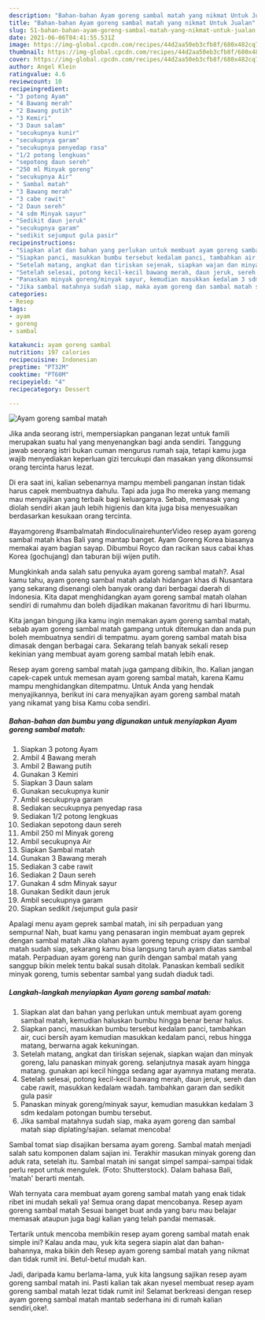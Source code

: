 ```yaml
---
description: "Bahan-bahan Ayam goreng sambal matah yang nikmat Untuk Jualan"
title: "Bahan-bahan Ayam goreng sambal matah yang nikmat Untuk Jualan"
slug: 51-bahan-bahan-ayam-goreng-sambal-matah-yang-nikmat-untuk-jualan
date: 2021-06-06T04:41:55.531Z
image: https://img-global.cpcdn.com/recipes/44d2aa50eb3cfb8f/680x482cq70/ayam-goreng-sambal-matah-foto-resep-utama.jpg
thumbnail: https://img-global.cpcdn.com/recipes/44d2aa50eb3cfb8f/680x482cq70/ayam-goreng-sambal-matah-foto-resep-utama.jpg
cover: https://img-global.cpcdn.com/recipes/44d2aa50eb3cfb8f/680x482cq70/ayam-goreng-sambal-matah-foto-resep-utama.jpg
author: Angel Klein
ratingvalue: 4.6
reviewcount: 10
recipeingredient:
- "3 potong Ayam"
- "4 Bawang merah"
- "2 Bawang putih"
- "3 Kemiri"
- "3 Daun salam"
- "secukupnya kunir"
- "secukupnya garam"
- "secukupnya penyedap rasa"
- "1/2 potong lengkuas"
- "sepotong daun sereh"
- "250 ml Minyak goreng"
- "secukupnya Air"
- " Sambal matah"
- "3 Bawang merah"
- "3 cabe rawit"
- "2 Daun sereh"
- "4 sdm Minyak sayur"
- "Sedikit daun jeruk"
- "secukupnya garam"
- "sedikit sejumput gula pasir"
recipeinstructions:
- "Siapkan alat dan bahan yang perlukan untuk membuat ayam goreng sambal matah, kemudian haluskan bumbu hingga benar benar halus."
- "Siapkan panci, masukkan bumbu tersebut kedalam panci, tambahkan air, cuci bersih ayam kemudian masukkan kedalam panci, rebus hingga matang, berwarna agak kekuningan."
- "Setelah matang, angkat dan tiriskan sejenak, siapkan wajan dan minyak goreng, lalu panaskan minyak goreng. selanjutnya masak ayam hingga matang. gunakan api kecil hingga sedang agar ayamnya matang merata."
- "Setelah selesai, potong kecil-kecil bawang merah, daun jeruk, sereh dan cabe rawit, masukkan kedalam wadah. tambahkan garam dan sedikit gula pasir"
- "Panaskan minyak goreng/minyak sayur, kemudian masukkan kedalam 3 sdm kedalam potongan bumbu tersebut."
- "Jika sambal matahnya sudah siap, maka ayam goreng dan sambal matah siap diplating/sajian. selamat mencoba!"
categories:
- Resep
tags:
- ayam
- goreng
- sambal

katakunci: ayam goreng sambal 
nutrition: 197 calories
recipecuisine: Indonesian
preptime: "PT32M"
cooktime: "PT60M"
recipeyield: "4"
recipecategory: Dessert

---
```



![Ayam goreng sambal matah](https://img-global.cpcdn.com/recipes/44d2aa50eb3cfb8f/680x482cq70/ayam-goreng-sambal-matah-foto-resep-utama.jpg)

Jika anda seorang istri, mempersiapkan panganan lezat untuk famili merupakan suatu hal yang menyenangkan bagi anda sendiri. Tanggung jawab seorang istri bukan cuman mengurus rumah saja, tetapi kamu juga wajib menyediakan keperluan gizi tercukupi dan masakan yang dikonsumsi orang tercinta harus lezat.

Di era  saat ini, kalian sebenarnya mampu membeli panganan instan tidak harus capek membuatnya dahulu. Tapi ada juga lho mereka yang memang mau menyajikan yang terbaik bagi keluarganya. Sebab, memasak yang diolah sendiri akan jauh lebih higienis dan kita juga bisa menyesuaikan berdasarkan kesukaan orang tercinta. 

#ayamgoreng #sambalmatah #indoculinairehunterVideo resep ayam goreng sambal matah khas Bali yang mantap banget. Ayam Goreng Korea biasanya memakai ayam bagian sayap. Dibumbui Royco dan racikan saus cabai khas Korea (gochujang) dan taburan biji wijen putih.

Mungkinkah anda salah satu penyuka ayam goreng sambal matah?. Asal kamu tahu, ayam goreng sambal matah adalah hidangan khas di Nusantara yang sekarang disenangi oleh banyak orang dari berbagai daerah di Indonesia. Kita dapat menghidangkan ayam goreng sambal matah olahan sendiri di rumahmu dan boleh dijadikan makanan favoritmu di hari liburmu.

Kita jangan bingung jika kamu ingin memakan ayam goreng sambal matah, sebab ayam goreng sambal matah gampang untuk ditemukan dan anda pun boleh membuatnya sendiri di tempatmu. ayam goreng sambal matah bisa dimasak dengan berbagai cara. Sekarang telah banyak sekali resep kekinian yang membuat ayam goreng sambal matah lebih enak.

Resep ayam goreng sambal matah juga gampang dibikin, lho. Kalian jangan capek-capek untuk memesan ayam goreng sambal matah, karena Kamu mampu menghidangkan ditempatmu. Untuk Anda yang hendak menyajikannya, berikut ini cara menyajikan ayam goreng sambal matah yang nikamat yang bisa Kamu coba sendiri.

<!--inarticleads1-->

##### Bahan-bahan dan bumbu yang digunakan untuk menyiapkan Ayam goreng sambal matah:

1. Siapkan 3 potong Ayam
1. Ambil 4 Bawang merah
1. Ambil 2 Bawang putih
1. Gunakan 3 Kemiri
1. Siapkan 3 Daun salam
1. Gunakan secukupnya kunir
1. Ambil secukupnya garam
1. Sediakan secukupnya penyedap rasa
1. Sediakan 1/2 potong lengkuas
1. Sediakan sepotong daun sereh
1. Ambil 250 ml Minyak goreng
1. Ambil secukupnya Air
1. Siapkan  Sambal matah
1. Gunakan 3 Bawang merah
1. Sediakan 3 cabe rawit
1. Sediakan 2 Daun sereh
1. Gunakan 4 sdm Minyak sayur
1. Gunakan Sedikit daun jeruk
1. Ambil secukupnya garam
1. Siapkan sedikit /sejumput gula pasir


Apalagi menu ayam geprek sambal matah, ini sih perpaduan yang sempurna! Nah, buat kamu yang penasaran ingin membuat ayam geprek dengan sambal matah Jika olahan ayam goreng tepung crispy dan sambal matah sudah siap, sekarang kamu bisa langsung taruh ayam diatas sambal matah. Perpaduan ayam goreng nan gurih dengan sambal matah yang sanggup bikin melek tentu bakal susah ditolak. Panaskan kembali sedikit minyak goreng, tumis sebentar sambal yang sudah diaduk tadi. 

<!--inarticleads2-->

##### Langkah-langkah menyiapkan Ayam goreng sambal matah:

1. Siapkan alat dan bahan yang perlukan untuk membuat ayam goreng sambal matah, kemudian haluskan bumbu hingga benar benar halus.
1. Siapkan panci, masukkan bumbu tersebut kedalam panci, tambahkan air, cuci bersih ayam kemudian masukkan kedalam panci, rebus hingga matang, berwarna agak kekuningan.
1. Setelah matang, angkat dan tiriskan sejenak, siapkan wajan dan minyak goreng, lalu panaskan minyak goreng. selanjutnya masak ayam hingga matang. gunakan api kecil hingga sedang agar ayamnya matang merata.
1. Setelah selesai, potong kecil-kecil bawang merah, daun jeruk, sereh dan cabe rawit, masukkan kedalam wadah. tambahkan garam dan sedikit gula pasir
1. Panaskan minyak goreng/minyak sayur, kemudian masukkan kedalam 3 sdm kedalam potongan bumbu tersebut.
1. Jika sambal matahnya sudah siap, maka ayam goreng dan sambal matah siap diplating/sajian. selamat mencoba!


Sambal tomat siap disajikan bersama ayam goreng. Sambal matah menjadi salah satu komponen dalam sajian ini. Terakhir masukan minyak goreng dan aduk rata, setelah itu. Sambal matah ini sangat simpel sampai-sampai tidak perlu repot untuk mengulek. (Foto: Shutterstock). Dalam bahasa Bali, &#39;matah&#39; berarti mentah. 

Wah ternyata cara membuat ayam goreng sambal matah yang enak tidak ribet ini mudah sekali ya! Semua orang dapat mencobanya. Resep ayam goreng sambal matah Sesuai banget buat anda yang baru mau belajar memasak ataupun juga bagi kalian yang telah pandai memasak.

Tertarik untuk mencoba membikin resep ayam goreng sambal matah enak simple ini? Kalau anda mau, yuk kita segera siapin alat dan bahan-bahannya, maka bikin deh Resep ayam goreng sambal matah yang nikmat dan tidak rumit ini. Betul-betul mudah kan. 

Jadi, daripada kamu berlama-lama, yuk kita langsung sajikan resep ayam goreng sambal matah ini. Pasti kalian tak akan nyesel membuat resep ayam goreng sambal matah lezat tidak rumit ini! Selamat berkreasi dengan resep ayam goreng sambal matah mantab sederhana ini di rumah kalian sendiri,oke!.

